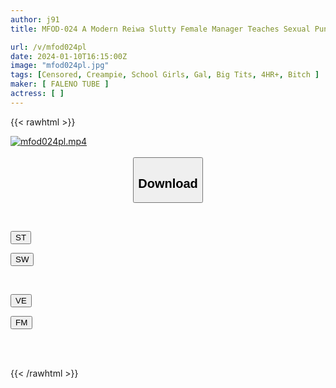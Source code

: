 ```yaml
---
author: j91
title: MFOD-024 A Modern Reiwa Slutty Female Manager Teaches Sexual Punishment To Useless Club Members In A Certain Club Room! !

url: /v/mfod024pl
date: 2024-01-10T16:15:00Z
image: "mfod024pl.jpg"
tags: [Censored, Creampie, School Girls, Gal, Big Tits, 4HR+, Bitch	]
maker: [ FALENO TUBE ]
actress: [ ]
---
```



{{< rawhtml >}}

<div class="video" data-videoid="YLgveJOJeDHvG4z">
    <a href="javascript:;">
        <img src="/v/mfod024pl/mfod024pl.jpg" width="WIDTH" height="HEIGHT" alt="mfod024pl.mp4" loading="lazy">
    </a>
</div>

<script type="text/javascript" src="https://j91.asia/asset/on-demand-st.js"></script>

<br>
  <link rel="stylesheet" href="https://j91.asia/asset/bs5.css">
  
  <center>
  <button class="btn btn-primary" type="button" data-bs-toggle="collapse" data-bs-target=".multi-collapse" aria-expanded="false" aria-controls="multiCollapseExample1 multiCollapseExample2"><h2>Download</h2></button></center>
</p>
<div class="row">
  <div class="col">
    <div class="collapse multi-collapse" id="multiCollapseExample1">
      <div class="card card-body">
	      	      <br>
<div class="buttons">  
<p><a href="https://streamtape.to/v/YLgveJOJeDHvG4z" target="_blank"><button class="btn-hover color-3"><i class="fa fa-download"></i> ST</button></a></p>
<p><a href="https://flaswish.com/6t6hmu1z4g3y" target="_blank"><button class="btn-hover color-2"><i class="fa fa-download"></i> SW</button></a></p></div>
    </div>
  </div>
</div>
  <div class="col">
    <div class="collapse multi-collapse" id="multiCollapseExample2">
      <div class="card card-body">
	      <br>
<div class="buttons">
<p><a href="https://veev.to/d/COvmx11uBKdxqYgXhD1Nczhv1XNWOsCZ6irki5" target="_blank"><button class="btn-hover color-9"><i class="fa fa-download"></i> VE</button></a></p>
<p><a href="javascript:;" target="_blank"><button class="btn-hover color-8"><i class="fa fa-download"></i> FM</button></a></p></div>
<br><br>
      </div>
    </div>
  </div>
</div>

{{< /rawhtml >}}